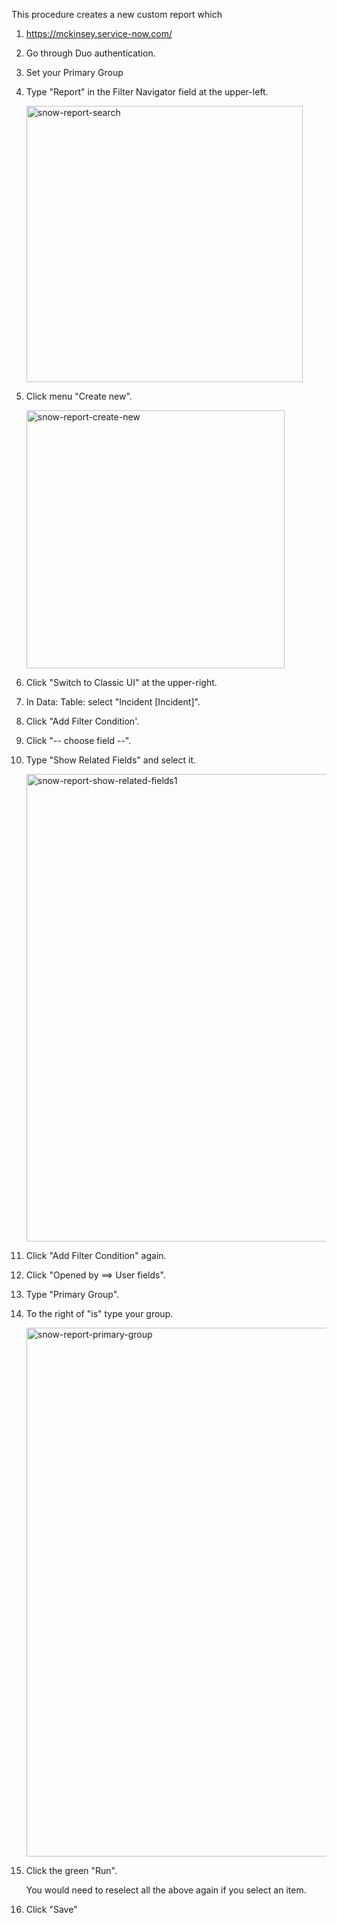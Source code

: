 This procedure creates a new custom report which

1. https://mckinsey.service-now.com/
1. Go through Duo authentication.

1. Set your Primary Group

3. Type "Report" in the Filter Navigator field at the upper-left.

   <img width="442" alt="snow-report-search" src="https://user-images.githubusercontent.com/64391825/127793120-6fdc0539-cb54-444c-aa4e-82993bfd5a95.png">

1. Click menu "Create new".

   <img width="413" alt="snow-report-create-new" src="https://user-images.githubusercontent.com/64391825/127793199-a2a37b58-1c9c-4728-b674-23851896fb45.png">

1. Click "Switch to Classic UI" at the upper-right.

1. In Data: Table: select "Incident [Incident]".

1. Click "Add Filter Condition'.
2. Click "-- choose field --".
3. Type "Show Related Fields" and select it.

   <img width="748" alt="snow-report-show-related-fields1" src="https://user-images.githubusercontent.com/64391825/127794599-9b746293-8bed-4b01-89df-c8f381c8ab79.png">

4. Click "Add Filter Condition" again.
5. Click "Opened by ==> User fields".
6. Type "Primary Group".
7. To the right of "is" type your group.

   <img width="846" alt="snow-report-primary-group" src="https://user-images.githubusercontent.com/64391825/127794172-ef5dc2d8-2581-4c56-a839-0b115c704b03.png">

9. Click the green "Run".

   You would need to reselect all the above again if you select an item.

9. Click "Save"

